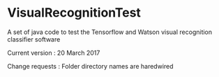 # VisualRecognitionTest
A set of java code to test the Tensorflow and Watson visual recognition classifier software

Current version :
 20 March 2017

Change requests :
 Folder directory names are haredwired


